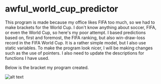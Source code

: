 # awful_world_cup_predictor

This program is made because my office likes FIFA too much, so we had to make brackets for the World Cup.
I don't know anything about soccer, FIFA, or even the World Cup, so here's my poor attempt.
I based predictions based on, first and foremost, the FIFA ranking, but also win-draw-loss record in the FIFA World Cup.
It is a rather simple model, but I also use static variables.
To make the program look nicer, I will be making changes such as the use of pointers. I also need to update the descriptions for functions I have used.

Below is the bracket my program created.

![alt text](my_braceket.png "My Awful Bracket")
